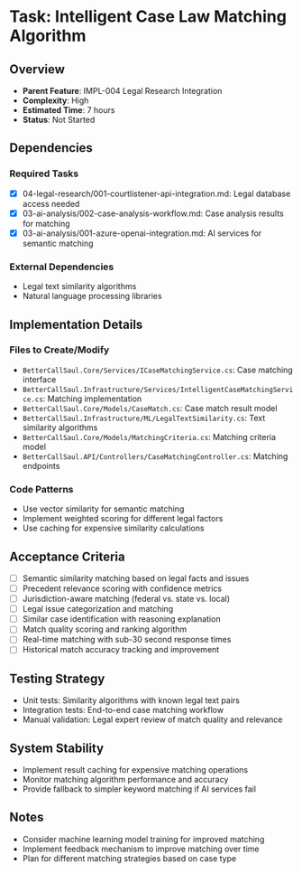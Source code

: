 # Task: Intelligent Case Law Matching Algorithm

## Overview
- **Parent Feature**: IMPL-004 Legal Research Integration
- **Complexity**: High
- **Estimated Time**: 7 hours
- **Status**: Not Started

## Dependencies
### Required Tasks
- [x] 04-legal-research/001-courtlistener-api-integration.md: Legal database access needed
- [x] 03-ai-analysis/002-case-analysis-workflow.md: Case analysis results for matching
- [x] 03-ai-analysis/001-azure-openai-integration.md: AI services for semantic matching

### External Dependencies
- Legal text similarity algorithms
- Natural language processing libraries

## Implementation Details
### Files to Create/Modify
- `BetterCallSaul.Core/Services/ICaseMatchingService.cs`: Case matching interface
- `BetterCallSaul.Infrastructure/Services/IntelligentCaseMatchingService.cs`: Matching implementation
- `BetterCallSaul.Core/Models/CaseMatch.cs`: Case match result model
- `BetterCallSaul.Infrastructure/ML/LegalTextSimilarity.cs`: Text similarity algorithms
- `BetterCallSaul.Core/Models/MatchingCriteria.cs`: Matching criteria model
- `BetterCallSaul.API/Controllers/CaseMatchingController.cs`: Matching endpoints

### Code Patterns
- Use vector similarity for semantic matching
- Implement weighted scoring for different legal factors
- Use caching for expensive similarity calculations

## Acceptance Criteria
- [ ] Semantic similarity matching based on legal facts and issues
- [ ] Precedent relevance scoring with confidence metrics
- [ ] Jurisdiction-aware matching (federal vs. state vs. local)
- [ ] Legal issue categorization and matching
- [ ] Similar case identification with reasoning explanation
- [ ] Match quality scoring and ranking algorithm
- [ ] Real-time matching with sub-30 second response times
- [ ] Historical match accuracy tracking and improvement

## Testing Strategy
- Unit tests: Similarity algorithms with known legal text pairs
- Integration tests: End-to-end case matching workflow
- Manual validation: Legal expert review of match quality and relevance

## System Stability
- Implement result caching for expensive matching operations
- Monitor matching algorithm performance and accuracy
- Provide fallback to simpler keyword matching if AI services fail

## Notes
- Consider machine learning model training for improved matching
- Implement feedback mechanism to improve matching over time
- Plan for different matching strategies based on case type